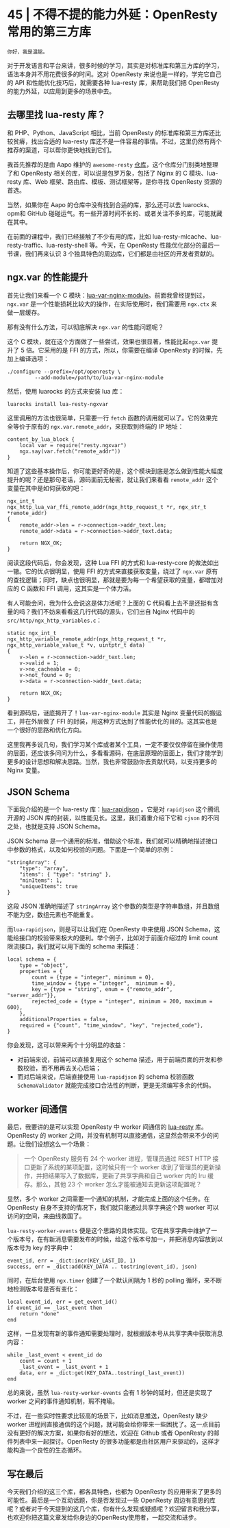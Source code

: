 # 45 | 不得不提的能力外延：OpenResty常用的第三方库

    你好，我是温铭。

对于开发语言和平台来讲，很多时候的学习，其实是对标准库和第三方库的学习，语法本身并不用花费很多的时间。这对 OpenResty 来说也是一样的，学完它自己的 API 和性能优化技巧后，就需要各种 lua-resty 库，来帮助我们把 OpenResty 的能力外延，以应用到更多的场景中去。

## 去哪里找 lua-resty 库？

和 PHP、Python、JavaScript 相比，当前 OpenResty 的标准库和第三方库还比较贫瘠，找出合适的 lua-resty 库还不是一件容易的事情。不过，这里仍然有两个推荐的渠道，可以帮你更快地找到它们。

我首先推荐的是由 Aapo 维护的 `awesome-resty` [仓库](https://github.com/bungle/awesome-resty)，这个仓库分门别类地整理了和 OpenResty 相关的库，可以说是包罗万象，包括了 Nginx 的 C 模块、lua-resty 库、Web 框架、路由库、模板、测试框架等，是你寻找 OpenResty 资源的首选。

当然，如果你在 Aapo 的仓库中没有找到合适的库，那么还可以去 luarocks、opm和 GitHub 碰碰运气。有一些开源时间不长的、或者关注不多的库，可能就藏在其中。

在前面的课程中，我们已经接触了不少有用的库，比如 lua-resty-mlcache、lua-resty-traffic、lua-resty-shell 等。今天，在 OpenResty 性能优化部分的最后一节课，我们再来认识 3 个独具特色的周边库，它们都是由社区的开发者贡献的。

## ngx.var 的性能提升

首先让我们来看一个 C 模块：[lua-var-nginx-module](https://github.com/iresty/lua-var-nginx-module)。前面我曾经提到过，`ngx.var` 是一个性能损耗比较大的操作，在实际使用时，我们需要用 `ngx.ctx` 来做一层缓存。

那有没有什么方法，可以彻底解决 `ngx.var` 的性能问题呢？

这个 C 模块，就在这个方面做了一些尝试，效果也很显著，性能比起`ngx.var` 提升了 5 倍。它采用的是 FFI 的方式，所以，你需要在编译 OpenResty 的时候，先加上编译选项：

```
./configure --prefix=/opt/openresty \
         --add-module=/path/to/lua-var-nginx-module

```

然后，使用 luarocks 的方式来安装 lua 库：

```
luarocks install lua-resty-ngxvar

```

这里调用的方法也很简单，只需要一行 `fetch` 函数的调用就可以了。它的效果完全等价于原有的 `ngx.var.remote_addr`，来获取到终端的 IP 地址：

```
content_by_lua_block {
    local var = require("resty.ngxvar")
    ngx.say(var.fetch("remote_addr"))
}

```

知道了这些基本操作后，你可能更好奇的是，这个模块到底是怎么做到性能大幅度提升的呢？还是那句老话，源码面前无秘密，就让我们来看看 `remote_addr` 这个变量在其中是如何获取的吧：

```
ngx_int_t 
ngx_http_lua_var_ffi_remote_addr(ngx_http_request_t *r, ngx_str_t *remote_addr) 
{ 
    remote_addr->len = r->connection->addr_text.len; 
    remote_addr->data = r->connection->addr_text.data; 

    return NGX_OK; 
}

```

阅读这段代码后，你会发现，这种 Lua FFI 的方式和 lua-resty-core 的做法如出一辙。它的优点很明显，使用 FFI 的方式来直接获取变量，绕过了 `ngx.var` 原有的查找逻辑；同时，缺点也很明显，那就是要为每一个希望获取的变量，都增加对应的 C 函数和 FFI 调用，这其实是一个体力活。

有人可能会问，我为什么会说这是体力活呢？上面的 C 代码看上去不是还挺有含量的吗？我们不妨来看看这几行代码的源头，它们出自 Nginx 代码中的 `src/http/ngx_http_variables.c`：

```
static ngx_int_t
ngx_http_variable_remote_addr(ngx_http_request_t *r,
ngx_http_variable_value_t *v, uintptr_t data)
{
    v->len = r->connection->addr_text.len;
    v->valid = 1;
    v->no_cacheable = 0;
    v->not_found = 0;
    v->data = r->connection->addr_text.data;

    return NGX_OK;
}

```

看到源码后，谜底揭开了！`lua-var-nginx-module` 其实是 Nginx 变量代码的搬运工，并在外层做了 FFI 的封装，用这种方式达到了性能优化的目的。这其实也是一个很好的思路和优化方向。

这里我再多说几句，我们学习某个库或者某个工具，一定不要仅仅停留在操作使用的层面，还应该多问问为什么，多看看源码，在底层原理的层面上，我们才能学到更多的设计思想和解决思路。当然，我也非常鼓励你去贡献代码，以支持更多的 Nginx 变量。

## JSON Schema

下面我介绍的是一个 lua-resty 库：[lua-rapidjson](https://github.com/xpol/lua-rapidjson) 。它是对 `rapidjson` 这个腾讯开源的 JSON 库的封装，以性能见长。这里，我们着重介绍下它和 `cjson` 的不同之处，也就是支持 JSON Schema。

JSON Schema 是一个通用的标准，借助这个标准，我们就可以精确地描述接口中参数的格式，以及如何校验的问题。下面是一个简单的示例：

```
"stringArray": {
    "type": "array",
    "items": { "type": "string" },
    "minItems": 1,
    "uniqueItems": true
}

```

这段 JSON 准确地描述了 `stringArray` 这个参数的类型是字符串数组，并且数组不能为空，数组元素也不能重复。

而`lua-rapidjson`，则是可以让我们在 OpenResty 中来使用 JSON Schema，这能给接口的校验带来极大的便利。举个例子，比如对于前面介绍过的 limit count 限流接口，我们就可以用下面的 schema 来描述：

```
local schema = {
    type = "object",
    properties = {
        count = {type = "integer", minimum = 0},
        time_window = {type = "integer",  minimum = 0},
        key = {type = "string", enum = {"remote_addr", "server_addr"}},
        rejected_code = {type = "integer", minimum = 200, maximum = 600},
    },
    additionalProperties = false,
    required = {"count", "time_window", "key", "rejected_code"},
}

```

你会发现，这可以带来两个十分明显的收益：

*   对前端来说，前端可以直接复用这个 schema 描述，用于前端页面的开发和参数校验，而不用再去关心后端；
*   而对后端来说，后端直接使用 `lua-rapidjson` 的 schema 校验函数 `SchemaValidator` 就能完成接口合法性的判断，更是无须编写多余的代码。

## worker 间通信

最后，我要讲的是可以实现 OpenResty 中 worker 间通信的 [lua-resty](https://github.com/Kong/lua-resty-worker-events) 库。OpenResty 的 worker 之间，并没有机制可以直接通信，这显然会带来不少的问题。让我们设想这么一个场景：

> 一个 OpenResty 服务有 24 个 worker 进程，管理员通过 REST HTTP 接口更新了系统的某项配置，这时候只有一个 worker 收到了管理员的更新操作，并把结果写入了数据库，更新了共享字典和自己 worker 内的 lru 缓存。那么，其他 23 个 worker 怎么才能被通知去更新这项配置呢？

显然，多个 worker 之间需要一个通知的机制，才能完成上面的这个任务。在 OpenResty 自身不支持的情况下，我们就只能通过共享字典这个跨 worker 可以访问的空间，来曲线救国了。

`lua-resty-worker-events` 便是这个思路的具体实现。它在共享字典中维护了一个版本号，在有新消息需要发布的时候，给这个版本号加一，并把消息内容放到以版本号为 key 的字典中：

```
event_id, err = _dict:incr(KEY_LAST_ID, 1)
success, err = _dict:add(KEY_DATA .. tostring(event_id), json)

```

同时，在后台使用 `ngx.timer` 创建了一个默认间隔为 1 秒的 polling 循环，来不断地检测版本号是否有变化：

```
local event_id, err = get_event_id()
if event_id == _last_event then
    return "done"
end

```

这样，一旦发现有新的事件通知需要处理时，就根据版本号从共享字典中获取消息内容：

```
while _last_event < event_id do
    count = count + 1
    _last_event = _last_event + 1
    data, err = _dict:get(KEY_DATA..tostring(_last_event))
end

```

总的来说，虽然 `lua-resty-worker-events` 会有 1 秒钟的延时，但还是实现了 worker 之间的事件通知机制，瑕不掩瑜。

不过，在一些实时性要求比较高的场景下，比如消息推送，OpenResty 缺少 worker 进程间直接通信的这个问题，就可能会给你带来一些困扰了。这一点目前没有更好的解决方案，如果你有好的想法，欢迎在 Github 或者 OpenResty 的邮件列表中来一起探讨。OpenResty 的很多功能都是由社区用户来驱动的，这样才能构造一个良性的生态循环。

## 写在最后

今天我们介绍的这三个库，都各具特色，也都为 OpenResty 的应用带来了更多的可能性。最后是一个互动话题，你是否发现过一些 OpenResty 周边有意思的库呢？或者对于今天提到的这几个库，你有什么发现或疑惑呢？欢迎留言和我分享，也欢迎你把这篇文章发给你身边的OpenResty使用者，一起交流和进步。
    